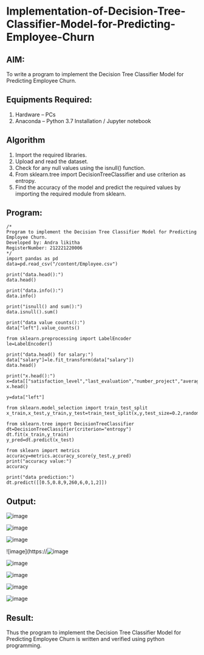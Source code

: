 # Implementation-of-Decision-Tree-Classifier-Model-for-Predicting-Employee-Churn

## AIM:
To write a program to implement the Decision Tree Classifier Model for Predicting Employee Churn.

## Equipments Required:
1. Hardware – PCs
2. Anaconda – Python 3.7 Installation / Jupyter notebook

## Algorithm
1. Import the required libraries.
2. Upload and read the dataset.
3. Check for any null values using the isnull() function.
4. From sklearn.tree import DecisionTreeClassifier and use criterion as entropy.
5. Find the accuracy of the model and predict the required values by importing the required module from sklearn.


## Program:
```
/*
Program to implement the Decision Tree Classifier Model for Predicting Employee Churn.
Developed by: Andra likitha
RegisterNumber: 212221220006 
*/
import pandas as pd
data=pd.read_csv("/content/Employee.csv")

print("data.head():")
data.head()

print("data.info():")
data.info()

print("isnull() and sum():")
data.isnull().sum()

print("data value counts():")
data["left"].value_counts()

from sklearn.preprocessing import LabelEncoder
le=LabelEncoder()

print("data.head() for salary:")
data["salary"]=le.fit_transform(data["salary"])
data.head()

print("x.head():")
x=data[["satisfaction_level","last_evaluation","number_project","average_montly_hours","time_spend_company","Work_accident","promotion_last_5years","salary"]]
x.head()

y=data["left"]

from sklearn.model_selection import train_test_split
x_train,x_test,y_train,y_test=train_test_split(x,y,test_size=0.2,random_state=100)

from sklearn.tree import DecisionTreeClassifier
dt=DecisionTreeClassifier(criterion="entropy")
dt.fit(x_train,y_train)
y_pred=dt.predict(x_test)

from sklearn import metrics
accuracy=metrics.accuracy_score(y_test,y_pred)
print("accuracy value:")
accuracy

print("data prediction:")
dt.predict([[0.5,0.8,9,260,6,0,1,2]])
```

## Output:
![image](https://github.com/andralikitha/Implementation-of-Decision-Tree-Classifier-Model-for-Predicting-Employee-Churn/assets/131592130/b5a7f326-ae65-4fe4-8f01-bac7258ac616)

![image](https://github.com/andralikitha/Implementation-of-Decision-Tree-Classifier-Model-for-Predicting-Employee-Churn/assets/131592130/aae484d3-d52a-4c0a-9c3b-9fd15092efce)

![image](https://github.com/andralikitha/Implementation-of-Decision-Tree-Classifier-Model-for-Predicting-Employee-Churn/assets/131592130/5857ff5f-72c4-4265-80ba-2f5359877070)

![image](https://![image](https://github.com/andralikitha/Implementation-of-Decision-Tree-Classifier-Model-for-Predicting-Employee-Churn/assets/131592130/f71ab96b-4ebd-4c27-80c9-bc094d607218)

![image](https://github.com/andralikitha/Implementation-of-Decision-Tree-Classifier-Model-for-Predicting-Employee-Churn/assets/131592130/67375816-b020-483d-a66d-ee133bacb4ce)

![image](https://github.com/andralikitha/Implementation-of-Decision-Tree-Classifier-Model-for-Predicting-Employee-Churn/assets/131592130/c012458c-c989-440e-9a21-190d80bee7b7)

![image](https://github.com/andralikitha/Implementation-of-Decision-Tree-Classifier-Model-for-Predicting-Employee-Churn/assets/131592130/54968dbd-96c6-46de-abab-3ba58e5a24b0)

![image](https://github.com/andralikitha/Implementation-of-Decision-Tree-Classifier-Model-for-Predicting-Employee-Churn/assets/131592130/94213645-ccc1-49a9-92a9-73eaa9244375)


## Result:
Thus the program to implement the  Decision Tree Classifier Model for Predicting Employee Churn is written and verified using python programming.
